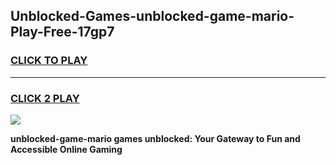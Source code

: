 
## Unblocked-Games-unblocked-game-mario-Play-Free-17gp7
<h3>
<a href="https://premium76.site?title=unblocked-game-mario&ref=18A1">CLICK TO PLAY</a></h3>
<hr>

<h3>
<a href="https://premium76.site?title=unblocked-game-mario&ref=18A1">CLICK 2 PLAY</a>
  
</h3>

<a href="https://premium76.site?title=unblocked-game-mario&ref=18A1"><img src="https://clearcache.store/games.png"></a>


**unblocked-game-mario games unblocked: Your Gateway to Fun and Accessible Online Gaming**

